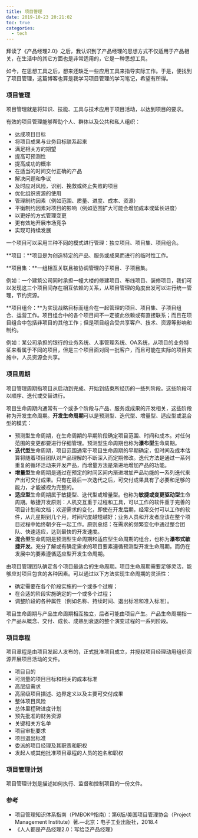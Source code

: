 ```yaml
---
title: 项目管理
date: 2019-10-23 20:21:02
toc: true
categories:
  - tech
---
```




拜读了《产品经理2.0》之后，我认识到了产品经理的思想方式不仅适用于产品相关，在生活中的其它方面也是非常适用的，它是一种思想工具。

如今，在思想工具之后，想来还缺乏一些应用工具来指导实际工作。于是，便找到了项目管理，这篇博客也算是我学习项目管理的学习笔记，希望有所得。

<!--more-->

### 项目管理

项目管理就是将知识、技能、工具与技术应用于项目活动，以达到项目的要求。

有效的项目管理能够帮助个人、群体以及公共和私人组织：

* 达成项目目标
* 将项目成果与业务目标联系起来
* 满足相关方的期望
* 提高可预测性
* 提高成功的概率
* 在适当的时间交付正确的产品
* 解决问题和争议
* 及时应对风险，识别、挽救或终止失败的项目
* 优化组织资源的使用
* 管理制约因素（例如范围、质量、进度、成本、资源）
* 平衡制约因素对项目的影响（例如范围扩大可能会增加成本或延长进度）
* 以更好的方式管理变更
* 更有效地开展市场竞争
* 实现可持续发展



一个项目可以采用三种不同的模式进行管理：独立项目、项目集、项目组合。

**项目：**项目是为创造特定的产品、服务或成果而进行的临时性工作。

**项目集：**一组相互关联且被协调管理的子项目、子项目集。

例如：一个建筑公司同时承担一幢大楼的修建项目、布线项目、装修项目，我们可以发现这三个项目间存在相互依赖的关系，从项目管理的角度出发可以进行统一管理，节约资源。

**项目组合：**为实现战略目标而组合在一起管理的项目、项目集、子项目组合、运营工作。项目组合中的各个项目间不一定彼此依赖或有直接联系；而且在项目组合中包括非项目的其他工作；但是项目组合受共享客户、技术、资源等影响和制约。

例如：某公司承担的银行的业务系统、人事管理系统、OA系统，从项目的业务特征来看属于不同的项目，但是三个项目面对同一批客户，而且可能在实际的项目实施中，人员资源会共享。



### 项目周期

项目管理周期指项目从启动到完成、开始到结束所经历的一些列阶段。这些阶段可以顺序、迭代或交替进行。

项目生命周期内通常有一个或多个阶段与产品、服务或成果的开发相关，这些阶段称为开发生命周期。**开发生命周期**可以是预测型、迭代型、增量型、适应型或混合型的模式：

* 预测型生命周期，在生命周期的早期阶段确定项目范围、时间和成本。对任何范围的变更都要进行仔细管理。预测型生命周期也称为**瀑布型**生命周期。
* **迭代型**生命周期，项目范围通常于项目生命周期的早期确定，但时间及成本估算将随着项目团队对产品理解的不断深入而定期修改。迭代方法是通过一系列重复的循环活动来开发产品，而增量方法是渐进地增加产品的功能。
* **增量型**生命周期是通过在预定的时间区间内渐进增加产品功能的一系列迭代来产出可交付成果。只有在最后一次迭代之后，可交付成果具有了必要和足够的能力，才能被视为完整的。
* **适应型**生命周期属于敏捷型、迭代型或增量型。也称为**敏捷或变更驱动型**生命周期。敏捷开发原则：人机交互重于过程和工具，可以工作的软件重于完善的项目计划和文档；欢迎需求的变化，即使在开发后期，经常交付可以工作的软件，从几星期到几个月，时间尺度越短越好；业务人员和开发者应该在整个项目过程中始终朝夕在一起工作。原则总结：在需求的频繁变化中通过整合团队、快速适应，达到最快的开发速度。
* **混合型**生命周期是预测型生命周期和适应型生命周期的组合，也称为**瀑布式敏捷开发**。充分了解或有确定需求的项目要素遵循预测型开发生命周期，而仍在发展中的要素遵循适应型开发生命周期。

由项目管理团队确定各个项目最适合的生命周期。项目生命周期需要足够灵活，能够应对项目包含的各种因素。可以通过以下方法实现生命周期的灵活性：

* 确定需要在各个阶段实施的一个或多个过程；
* 在合适的阶段实施确定的一个或多个过程；
* 调整阶段的各种属性（例如名称、持续时间、退出标准和准入标准）。

项目生命周期与产品生命周期相互独立，后者可能由项目产生。产品生命周期指一个产品从概念、交付、成长、成熟到衰退的整个演变过程的一系列阶段。



### 项目章程

项目章程是由项目发起人发布的，正式批准项目成立，并授权项目经理动用组织资源开展项目活动的文件。

* 项目目的
* 可测量的项目目标和相关的成本标准
* 高层级需求
* 高层级项目描述、边界定义以及主要可交付成果
* 整体项目风险
* 总体里程碑进度计划
* 预先批准的财务资源
* 关键相关方名单
* 项目审批要求
* 项目退出标准
* 委派的项目经理及其职责和职权
* 发起人或其他批准项目章程的人员的姓名和职权

### 项目管理计划

项目管理计划是描述如何执行、监督和控制项目的一份文件。



### 参考
* 项目管理知识体系指南（PMBOK®指南）：第6版/美国项目管理协会（Project Management Institute）著.—北京：电子工业出版社，2018.4
* 《人人都是产品经理2.0：写给泛产品经理》